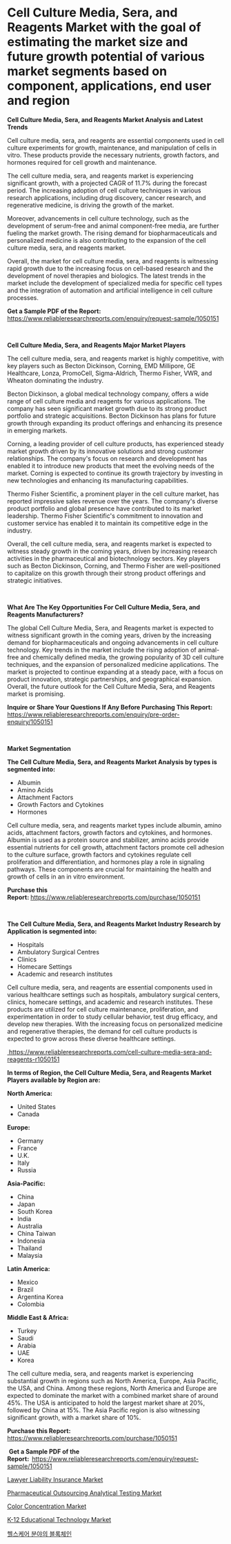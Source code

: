 <p><h1>Cell Culture Media, Sera, and Reagents Market with the goal of estimating the market size and future growth potential of various market segments based on component, applications, end user and region</h1></p><p><strong>Cell Culture Media, Sera, and Reagents Market Analysis and Latest Trends</strong></p>
<p><p>Cell culture media, sera, and reagents are essential components used in cell culture experiments for growth, maintenance, and manipulation of cells in vitro. These products provide the necessary nutrients, growth factors, and hormones required for cell growth and maintenance.</p><p>The cell culture media, sera, and reagents market is experiencing significant growth, with a projected CAGR of 11.7% during the forecast period. The increasing adoption of cell culture techniques in various research applications, including drug discovery, cancer research, and regenerative medicine, is driving the growth of the market.</p><p>Moreover, advancements in cell culture technology, such as the development of serum-free and animal component-free media, are further fueling the market growth. The rising demand for biopharmaceuticals and personalized medicine is also contributing to the expansion of the cell culture media, sera, and reagents market.</p><p>Overall, the market for cell culture media, sera, and reagents is witnessing rapid growth due to the increasing focus on cell-based research and the development of novel therapies and biologics. The latest trends in the market include the development of specialized media for specific cell types and the integration of automation and artificial intelligence in cell culture processes.</p></p>
<p><strong>Get a Sample PDF of the Report:&nbsp;</strong> <a href="https://www.reliableresearchreports.com/enquiry/request-sample/1050151">https://www.reliableresearchreports.com/enquiry/request-sample/1050151</a></p>
<p>&nbsp;</p>
<p><strong>Cell Culture Media, Sera, and Reagents Major Market Players</strong></p>
<p><p>The cell culture media, sera, and reagents market is highly competitive, with key players such as Becton Dickinson, Corning, EMD Millipore, GE Healthcare, Lonza, PromoCell, Sigma-Aldrich, Thermo Fisher, VWR, and Wheaton dominating the industry.</p><p>Becton Dickinson, a global medical technology company, offers a wide range of cell culture media and reagents for various applications. The company has seen significant market growth due to its strong product portfolio and strategic acquisitions. Becton Dickinson has plans for future growth through expanding its product offerings and enhancing its presence in emerging markets.</p><p>Corning, a leading provider of cell culture products, has experienced steady market growth driven by its innovative solutions and strong customer relationships. The company's focus on research and development has enabled it to introduce new products that meet the evolving needs of the market. Corning is expected to continue its growth trajectory by investing in new technologies and enhancing its manufacturing capabilities.</p><p>Thermo Fisher Scientific, a prominent player in the cell culture market, has reported impressive sales revenue over the years. The company's diverse product portfolio and global presence have contributed to its market leadership. Thermo Fisher Scientific's commitment to innovation and customer service has enabled it to maintain its competitive edge in the industry.</p><p>Overall, the cell culture media, sera, and reagents market is expected to witness steady growth in the coming years, driven by increasing research activities in the pharmaceutical and biotechnology sectors. Key players such as Becton Dickinson, Corning, and Thermo Fisher are well-positioned to capitalize on this growth through their strong product offerings and strategic initiatives.</p></p>
<p>&nbsp;</p>
<p><strong>What Are The Key Opportunities For Cell Culture Media, Sera, and Reagents Manufacturers?</strong></p>
<p><p>The global Cell Culture Media, Sera, and Reagents market is expected to witness significant growth in the coming years, driven by the increasing demand for biopharmaceuticals and ongoing advancements in cell culture technology. Key trends in the market include the rising adoption of animal-free and chemically defined media, the growing popularity of 3D cell culture techniques, and the expansion of personalized medicine applications. The market is projected to continue expanding at a steady pace, with a focus on product innovation, strategic partnerships, and geographical expansion. Overall, the future outlook for the Cell Culture Media, Sera, and Reagents market is promising.</p></p>
<p><strong>Inquire or Share Your Questions If Any Before Purchasing This Report:</strong> <a href="https://www.reliableresearchreports.com/enquiry/pre-order-enquiry/1050151">https://www.reliableresearchreports.com/enquiry/pre-order-enquiry/1050151</a></p>
<p>&nbsp;</p>
<p><strong>Market Segmentation</strong></p>
<p><strong>The Cell Culture Media, Sera, and Reagents Market Analysis by types is segmented into:</strong></p>
<p><ul><li>Albumin</li><li>Amino Acids</li><li>Attachment Factors</li><li>Growth Factors and Cytokines</li><li>Hormones</li></ul></p>
<p><p>Cell culture media, sera, and reagents market types include albumin, amino acids, attachment factors, growth factors and cytokines, and hormones. Albumin is used as a protein source and stabilizer, amino acids provide essential nutrients for cell growth, attachment factors promote cell adhesion to the culture surface, growth factors and cytokines regulate cell proliferation and differentiation, and hormones play a role in signaling pathways. These components are crucial for maintaining the health and growth of cells in an in vitro environment.</p></p>
<p><strong>Purchase this Report:&nbsp;</strong><a href="https://www.reliableresearchreports.com/purchase/1050151">https://www.reliableresearchreports.com/purchase/1050151</a></p>
<p>&nbsp;</p>
<p><strong>The Cell Culture Media, Sera, and Reagents Market Industry Research by Application is segmented into:</strong></p>
<p><ul><li>Hospitals</li><li>Ambulatory Surgical Centres</li><li>Clinics</li><li>Homecare Settings</li><li>Academic and research institutes</li></ul></p>
<p><p>Cell culture media, sera, and reagents are essential components used in various healthcare settings such as hospitals, ambulatory surgical centers, clinics, homecare settings, and academic and research institutes. These products are utilized for cell culture maintenance, proliferation, and experimentation in order to study cellular behavior, test drug efficacy, and develop new therapies. With the increasing focus on personalized medicine and regenerative therapies, the demand for cell culture products is expected to grow across these diverse healthcare settings.</p></p>
<p><a href="https://www.reliableresearchreports.com/cell-culture-media-sera-and-reagents-r1050151">&nbsp;https://www.reliableresearchreports.com/cell-culture-media-sera-and-reagents-r1050151</a></p>
<p><strong>In terms of Region, the Cell Culture Media, Sera, and Reagents Market Players available by Region are:</strong></p>
<p>
    <p> <strong> North America: </strong>
        <ul>
            <li>United States</li>
            <li>Canada</li>
        </ul>
        </p> 
    <p> <strong> Europe: </strong>
        <ul>
            <li>Germany</li>
            <li>France</li>
            <li>U.K.</li>
            <li>Italy</li>
            <li>Russia</li>
        </ul>
        </p> 
    <p> <strong> Asia-Pacific: </strong>
        <ul>
            <li>China</li>
            <li>Japan</li>
            <li>South Korea</li>
            <li>India</li>
            <li>Australia</li>
            <li>China Taiwan</li>
            <li>Indonesia</li>
            <li>Thailand</li>
            <li>Malaysia</li>
        </ul>
        </p> 
    <p> <strong> Latin America: </strong>
        <ul>
            <li>Mexico</li>
            <li>Brazil</li>
            <li>Argentina Korea</li>
            <li>Colombia</li>
        </ul>
        </p> 
    <p> <strong> Middle East & Africa: </strong>
        <ul>
            <li>Turkey</li>
            <li>Saudi</li>
            <li>Arabia</li>
            <li>UAE</li>
            <li>Korea</li>
        </ul>
    </p>
    </p>
<p><p>The cell culture media, sera, and reagents market is experiencing substantial growth in regions such as North America, Europe, Asia Pacific, the USA, and China. Among these regions, North America and Europe are expected to dominate the market with a combined market share of around 45%. The USA is anticipated to hold the largest market share at 20%, followed by China at 15%. The Asia Pacific region is also witnessing significant growth, with a market share of 10%.</p></p>
<p><strong>Purchase this Report: </strong><a href="https://www.reliableresearchreports.com/purchase/1050151">https://www.reliableresearchreports.com/purchase/1050151</a></p>
<p>&nbsp;<strong>Get a Sample PDF of the Report:&nbsp;&nbsp;</strong><a href="https://www.reliableresearchreports.com/enquiry/request-sample/1050151">https://www.reliableresearchreports.com/enquiry/request-sample/1050151</a></p>
<p><strong></strong></p>
<p><p><a href="https://medium.com/@joshdavis1955/global-lawyer-liability-insurance-market-status-2024-2031-and-forecast-by-region-product-end-5dcfdb910ac1">Lawyer Liability Insurance Market</a></p><p><a href="https://issuu.com/reportprime-2/docs/pharmaceutical-outsourcing-analytical-testing-mark">Pharmaceutical Outsourcing Analytical Testing Market</a></p><p><a href="https://github.com/qqkvdkuc33/Market-Research-Report-List-1/blob/main/color-concentration-market.md">Color Concentration Market</a></p><p><a href="https://medium.com/@billyrice626/k-12-educational-technology-market-outlook-complete-industry-analysis-2024-to-2031-78ad12f39fa8">K-12 Educational Technology Market</a></p><p><a href="https://github.com/vss5505pa7z1p/Market-Research-Report-List-3/blob/main/4903912185447.md">헬스케어 분야의 블록체인</a></p></p>